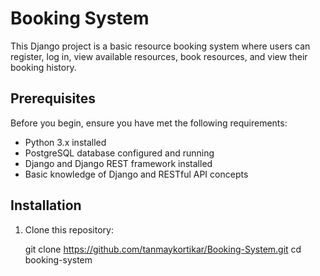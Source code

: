 # Booking System

This Django project is a basic resource booking system where users can register, log in, view available resources, book resources, and view their booking history.

## Prerequisites

Before you begin, ensure you have met the following requirements:

- Python 3.x installed
- PostgreSQL database configured and running
- Django and Django REST framework installed
- Basic knowledge of Django and RESTful API concepts

## Installation

1. Clone this repository:

   git clone https://github.com/tanmaykortikar/Booking-System.git
   cd booking-system

